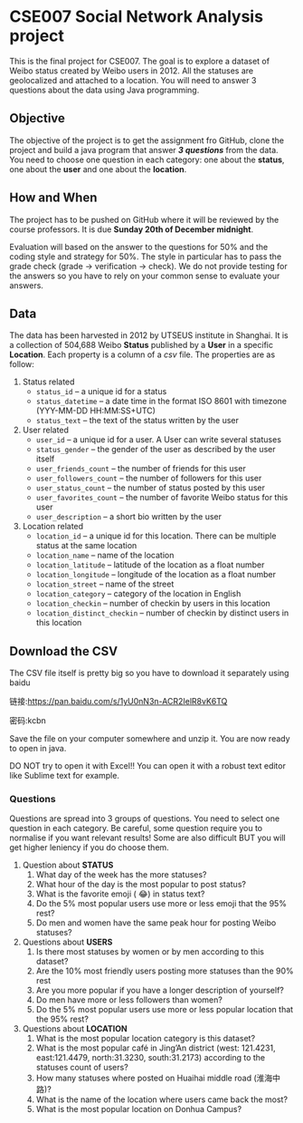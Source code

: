 # CSE007 Social Network Analysis project
This is the final project for CSE007. The goal is to explore a dataset of Weibo status created by Weibo users in 2012. All the statuses are geolocalized and attached to a location. You will need to answer 3 questions about the data using Java programming. 
## Objective 
The objective of the project is to get the assignment fro GitHub, clone the project and build a java program that answer **_3 questions_** from the data. You need to choose one question in each category: one about the **status**, one about the **user** and one about the **location**.
## How and When
The project has to be pushed on GitHub where it will be reviewed by the course professors. It is due **Sunday 20th of December midnight**.

Evaluation will based on the answer to the questions for 50% and the coding style and strategy for 50%. The style in particular has to pass the grade check (grade → verification → check). 
We do not provide testing for the answers so you have to rely on your common sense to evaluate your answers. 
## Data
The data has been harvested in 2012 by UTSEUS institute in Shanghai. It is a collection of 504,688 Weibo **Status** published by a **User** in a specific **Location**. Each property is a column of a _csv_ file. The properties are as follow:
1. Status related
	- `status_id` – a unique id for a status
	- `status_datetime` –  a date time in the format ISO 8601 with timezone (YYY-MM-DD HH:MM:SS+UTC)
	- `status_text` –  the text of the status written by the user
2. User related
	- `user_id` –  a unique id for a user. A User can write several statuses
	- `status_gender` –  the gender of the user as described by the user itself
	- `user_friends_count` –  the number of friends for this user
	- `user_followers_count` –  the number of followers for this user
	- `user_status_count` –  the number of status posted by this user
	- `user_favorites_count` –  the number of favorite Weibo status for this user
	- `user_description` –  a short bio written by the user
3. Location related
	- `location_id` –  a unique id for this location. There can be multiple status at the same location
	- `location_name` –  name of the location
	- `location_latitude` –  latitude of the location as a float number
	- `location_longitude` –   longitude of the location as a float number
	-  `location_street` –   name of the street 
	-  `location_category` –   category of the location in English
	-  `location_checkin` –  number of checkin by users in this location
	-  `location_distinct_checkin` –   number of checkin by distinct users  in this location

## Download the CSV
The CSV file itself is pretty big so you have to download it separately using baidu 

链接:https://pan.baidu.com/s/1yU0nN3n-ACR2IelR8vK6TQ

密码:kcbn

Save the file on your computer somewhere and unzip it. You are now ready to open in java.

DO NOT try to open it with Excel!! You can open it with a robust text editor like Sublime text for example.
 
### Questions
Questions are spread into 3 groups of questions. You need to select one question in each category. Be careful, some question require you to normalise if you want relevant results! Some are also difficult BUT you will get higher leniency if you do choose them. 
1. Question about **STATUS**
	1. What day of the week has the more statuses?
	2. What hour of the day is the most popular to post status?
	3. What is the favorite emoji ( 😂) in status text?
	4. Do the 5% most popular users use more or less emoji that the 95% rest?
	5. Do men and women have the same peak hour for posting Weibo statuses?
2. Questions about **USERS**
	1. Is there most statuses by women or by men according to this dataset?
	2. Are the 10% most friendly users posting more statuses than the 90% rest
	3. Are you more popular if you have a longer description of yourself?
	4. Do men have more or less followers than women?
	5. Do the 5% most popular users use more or less popular location that the 95% rest?
3. Questions about **LOCATION**
	1. What is the most popular location category is this dataset?
	2. What is the most popular café in Jing’An district (west: 121.4231, east:121.4479, north:31.3230, south:31.2173) according to the statuses count of users?
	3. How many statuses where posted on Huaihai middle road (淮海中路)?
	4. What is the name of the location where users came back the most?
	5. What is the most popular location on Donhua Campus?
